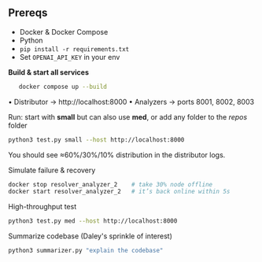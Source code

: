 ## Prereqs
- Docker & Docker Compose  
- Python 
- `pip install -r requirements.txt`  
- Set `OPENAI_API_KEY` in your env  

**Build & start all services**
   
```bash
   docker compose up --build
```

• Distributor → http://localhost:8000
• Analyzers → ports 8001, 8002, 8003

Run: start with **small** but can also use **med**, or add any folder to the *repos* folder

```bash
python3 test.py small --host http://localhost:8000
```
You should see ≈60%/30%/10% distribution in the distributor logs.

Simulate failure & recovery
```bash
docker stop resolver_analyzer_2    # take 30% node offline
docker start resolver_analyzer_2   # it’s back online within 5s
```

High-throughput test

```bash
python3 test.py med --host http://localhost:8000
```

Summarize codebase (Daley's sprinkle of interest)
```bash
python3 summarizer.py "explain the codebase"
```
